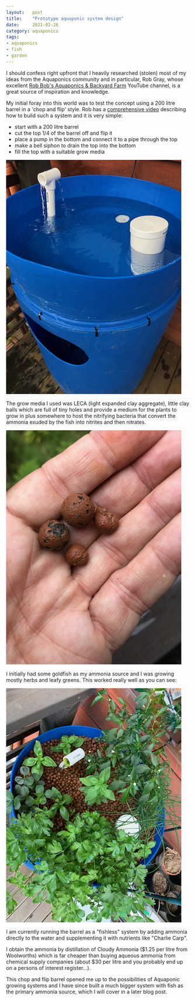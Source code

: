 ```yaml
---
layout:   post
title:    "Prototype aquaponic system design"
date:     2021-02-26
category: aquaponics
tags:
- aquaponics
- fish
- garden
---
```


I should confess right upfront that I heavily researched (stolen)
most of my ideas from the Aquaponics community and in particular, Rob
Gray, whose excellent [Rob Bob's Aquaponics & Backyard Farm](https://www.youtube.com/channel/UChz2QEbZECEzUih1DiqZTNA)
YouTube channel, is a great source of inspiration and knowledge.

My initial foray into this world was to test the concept using a 200
litre barrel in a 'chop and flip' style. Rob has a [comprehensive video](https://youtu.be/Z2tgrUvSnbM)
describing how to build such a system and it is very simple:

- start with a 200 litre barrel
- cut the top 1/4 of the barrel off and flip it
- place a pump in the bottom and connect it to a pipe through the top
- make a bell siphon to drain the top into the bottom
- fill the top with a suitable grow media

![Chop and Flip Barrel](../resources/barrel_design.png)

The grow media I used was LECA (light expanded clay aggregate),
little clay balls which are full of tiny holes and provide a medium
for the plants to grow in plus somewhere to host the nitrifying bacteria
that convert the ammonia exuded by the fish into nitrites and then nitrates.

![LECA](../resources/leca.png)

I initially had some goldfish as my ammonia source and I was growing mostly
herbs and leafy greens. This worked really well as you can see:

![Chop and Flip Barrel](../resources/barrel_growth.png)

I am currently running the barrel as a "fishless" system by adding
ammonia directly to the water and supplementing it with nutrients like
"Charlie Carp".

I obtain the ammonia by distillation of Cloudy Ammonia ($1.25 per litre
from Woolworths) which is far cheaper than buying aqueous ammonia from
chemical supply companies (about $30 per litre and you probably end up
on a persons of interest register...).

This chop and flip barrel opened me up to the possibilities of
Aquaponic growing systems and I have since built a much bigger system
with fish as the primary ammonia source, which I will cover in a later blog post.

